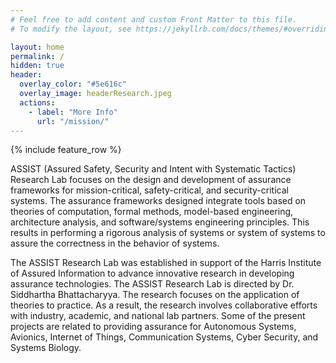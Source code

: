```yaml
---
# Feel free to add content and custom Front Matter to this file.
# To modify the layout, see https://jekyllrb.com/docs/themes/#overriding-theme-defaults

layout: home
permalink: /
hidden: true
header:
  overlay_color: "#5e616c"
  overlay_image: headerResearch.jpeg
  actions:
    - label: "More Info"
      url: "/mission/"
---
```

{% include feature_row %}

ASSIST (Assured Safety, Security and Intent with Systematic Tactics) Research Lab focuses on the design and development of assurance frameworks for mission-critical, safety-critical, and security-critical systems. The assurance frameworks designed integrate tools based on theories of computation, formal methods, model-based engineering, architecture analysis, and software/systems engineering principles. This results in performing a rigorous analysis of systems or system of systems to assure the correctness in the behavior of systems.

The ASSIST Research Lab was established in support of the Harris Institute of Assured Information to advance innovative research in developing assurance technologies. The ASSIST Research Lab is directed by Dr. Siddhartha Bhattacharyya. The research focuses on the application of theories to practice. As a result, the research involves collaborative efforts with industry, academic, and national lab partners. Some of the present projects are related to providing assurance for Autonomous Systems, Avionics, Internet of Things, Communication Systems, Cyber Security, and Systems Biology.
